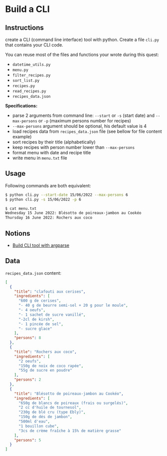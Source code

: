 # Build a CLI

## Instructions

create a CLI (command line interface) tool with python. Create a file `cli.py` that contains your CLI code.

You can reuse most of the files and functions your wrote during this quest:

* `datetime_utils.py`
* `menu.py`
* `filter_recipes.py`
* `sort_list.py`
* `recipes.py`
* `read_recipes.py`
* `recipes_data.json`

**Specifications:**

* parse 2 arguments from command line: `--start` or `-s` (start date) and `--max-persons` or `-p` (maximum persons number for recipes)
* `--max-persons` argument should be optional, his default value is 4
* load recipes data from `recipes_data.json` file (see bellow for file content example)
* sort recipes by their title (alphabetically)
* keep recipes with person number lower than `--max-persons`
* format menu with date and recipe title
* write menu in `menu.txt` file


## Usage

Following commands are both equivalent:

```bash
$ python cli.py --start-date 15/06/2022 --max-persons 6
$ python cli.py -s 15/06/2022 -p 6
```

```bash
$ cat menu.txt
Wednesday 15 June 2022: Blésotto de poireaux-jambon au Cookéo
Thursday 16 June 2022: Rochers aux coco
```


## Notions

* [Build CLI tool with argparse](https://docs.python.org/3/library/argparse.html)

## Data

`recipes_data.json` content:

```json
[
  {
    "title": "clafouti aux cerises",
    "ingredients": [
      "600 g de cerises",
      "- 40 g de beurre semi-sel + 20 g pour le moule",
      "- 4 oeufs",
      "- 1 sachet de sucre vanillé",
      "-2cl de kirsh",
      "- 1 pincée de sel",
      "- sucre glace"
    ],
    "persons": 8
  },
  {
    "title": "Rochers aux coco",
    "ingredients": [
      "2 oeufs",
      "150g de noix de coco rapée",
      "55g de sucre en poudre"
    ],
    "persons": 2
  },
  {
    "title": "Blésotto de poireaux-jambon au Cookéo",
    "ingredients": [
      "650g de blancs de poireaux (frais ou surgelés)",
      "2 cc d'huile de tournesol",
      "230g de blé cru (type Ebly)",
      "150g de dés de jambon",
      "500ml d'eau",
      "1 bouillon cube",
      "3cs de crème fraîche à 15% de matière grasse"
    ],
    "persons": 5
  }
]
```

